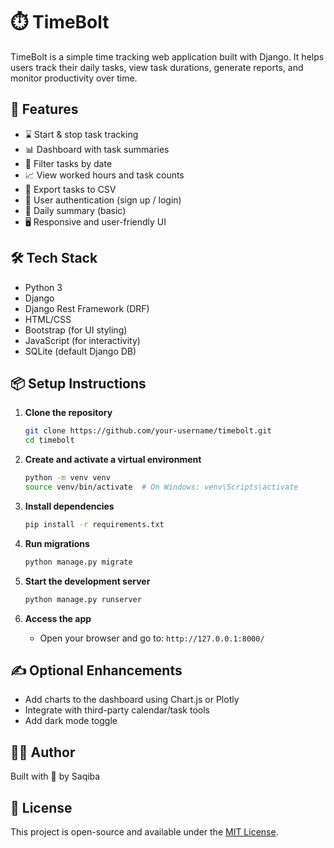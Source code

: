 
# ⏱️ TimeBolt

TimeBolt is a simple time tracking web application built with Django. It helps users track their daily tasks, view task durations, generate reports, and monitor productivity over time.

## 🚀 Features

- ⌛ Start & stop task tracking
- 📊 Dashboard with task summaries
- 📅 Filter tasks by date
- 📈 View worked hours and task counts
- 💾 Export tasks to CSV
- 🔐 User authentication (sign up / login)
- 🧠 Daily summary (basic)
- 🖥️ Responsive and user-friendly UI

## 🛠️ Tech Stack

- Python 3
- Django
- Django Rest Framework (DRF)
- HTML/CSS
- Bootstrap (for UI styling)
- JavaScript (for interactivity)
- SQLite (default Django DB)

## 📦 Setup Instructions

1. **Clone the repository**
   ```bash
   git clone https://github.com/your-username/timebolt.git
   cd timebolt
   ```

2. **Create and activate a virtual environment**
   ```bash
   python -m venv venv
   source venv/bin/activate  # On Windows: venv\Scripts\activate
   ```

3. **Install dependencies**
   ```bash
   pip install -r requirements.txt
   ```

4. **Run migrations**
   ```bash
   python manage.py migrate
   ```

5. **Start the development server**
   ```bash
   python manage.py runserver
   ```

6. **Access the app**
   - Open your browser and go to: `http://127.0.0.1:8000/`

## ✍️ Optional Enhancements

- Add charts to the dashboard using Chart.js or Plotly
- Integrate with third-party calendar/task tools
- Add dark mode toggle

## 🙋‍♂️ Author

Built with 💙 by Saqiba
## 📄 License

This project is open-source and available under the [MIT License](LICENSE).
